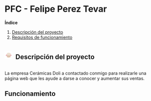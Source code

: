 # PFC - Felipe Perez Tevar

**Índice**
1. [Descripción del proyecto](#proyecto)
2. [Requisitos de funcionamiento](#funcionamiento)




<div style="display: flex; align-items: center;">
  <img src="./src/assets/imagenes/doli-icon.png" alt="doli icon" width="25" height="25" style="margin-right: 10px;">
  <h2>Descripción del proyecto</h2>
</div>

La empresa Cerámicas Doli a contactado conmigo para realizarle 
una página web que les ayude a darse a conocer y aumentar sus ventas.


## Funcionamiento <a name="funcionamiento"></a>
